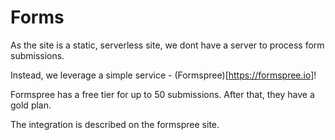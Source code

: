 # Forms

As the site is a static, serverless site, we dont have a server to process form submissions.

Instead, we leverage a simple service - (Formspree)[https://formspree.io]!

Formspree has a free tier for up to 50 submissions. After that, they have a gold plan.

The integration is described on the formspree site.